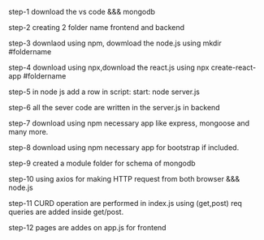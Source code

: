 step-1  download the vs code &&& mongodb

step-2 creating 2 folder name frontend and backend

step-3 downlaod using npm, dowmload the node.js using mkdir #foldername

step-4 download using npx,download the react.js using npx create-react-app #foldername

step-5 in node js add a row in script: start: node server.js

step-6 all the sever code are written in the server.js in backend

step-7 download using npm necessary app like express, mongoose and many more.

step-8 download using npm necessary app for bootstrap if included.

step-9 created a module folder for schema of mongodb

step-10 using axios for making HTTP request from both browser &&& node.js

step-11 CURD operation are performed in index.js using (get,post) req queries are added inside get/post.

step-12 pages are addes on app.js for frontend


